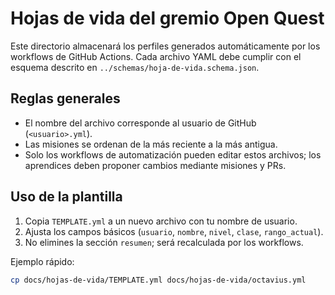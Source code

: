 # Hojas de vida del gremio Open Quest

Este directorio almacenará los perfiles generados automáticamente por los workflows de
GitHub Actions. Cada archivo YAML debe cumplir con el esquema descrito en
`../schemas/hoja-de-vida.schema.json`.

## Reglas generales

- El nombre del archivo corresponde al usuario de GitHub (`<usuario>.yml`).
- Las misiones se ordenan de la más reciente a la más antigua.
- Solo los workflows de automatización pueden editar estos archivos; los aprendices deben
  proponer cambios mediante misiones y PRs.

## Uso de la plantilla

1. Copia `TEMPLATE.yml` a un nuevo archivo con tu nombre de usuario.
2. Ajusta los campos básicos (`usuario`, `nombre`, `nivel`, `clase`, `rango_actual`).
3. No elimines la sección `resumen`; será recalculada por los workflows.

Ejemplo rápido:

```bash
cp docs/hojas-de-vida/TEMPLATE.yml docs/hojas-de-vida/octavius.yml
```
